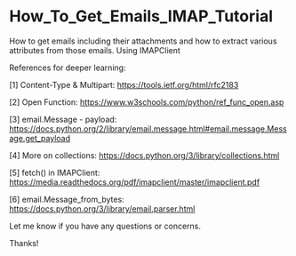 # How_To_Get_Emails_IMAP_Tutorial
How to get emails including their attachments and how to extract various attributes from those emails.
Using IMAPClient

References for deeper learning:

[1] Content-Type & Multipart: https://tools.ietf.org/html/rfc2183

[2] Open Function: https://www.w3schools.com/python/ref_func_open.asp

[3] email.Message - payload: https://docs.python.org/2/library/email.message.html#email.message.Message.get_payload

[4] More on collections: https://docs.python.org/3/library/collections.html

[5] fetch() in IMAPClient: https://media.readthedocs.org/pdf/imapclient/master/imapclient.pdf

[6] email.Message_from_bytes: https://docs.python.org/3/library/email.parser.html

Let me know if you have any questions or concerns.

Thanks!
